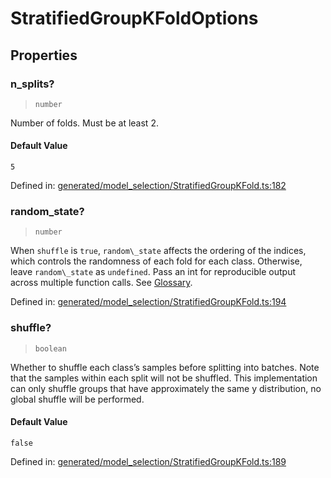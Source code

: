 # StratifiedGroupKFoldOptions

## Properties

### n\_splits?

> `number`

Number of folds. Must be at least 2.

#### Default Value

`5`

Defined in:  [generated/model\_selection/StratifiedGroupKFold.ts:182](https://github.com/transitive-bullshit/scikit-learn-ts/blob/92ab806/packages/sklearn/src/generated/model_selection/StratifiedGroupKFold.ts#L182)

### random\_state?

> `number`

When `shuffle` is `true`, `random\_state` affects the ordering of the indices, which controls the randomness of each fold for each class. Otherwise, leave `random\_state` as `undefined`. Pass an int for reproducible output across multiple function calls. See [Glossary](../../glossary.html#term-random_state).

Defined in:  [generated/model\_selection/StratifiedGroupKFold.ts:194](https://github.com/transitive-bullshit/scikit-learn-ts/blob/92ab806/packages/sklearn/src/generated/model_selection/StratifiedGroupKFold.ts#L194)

### shuffle?

> `boolean`

Whether to shuffle each class’s samples before splitting into batches. Note that the samples within each split will not be shuffled. This implementation can only shuffle groups that have approximately the same y distribution, no global shuffle will be performed.

#### Default Value

`false`

Defined in:  [generated/model\_selection/StratifiedGroupKFold.ts:189](https://github.com/transitive-bullshit/scikit-learn-ts/blob/92ab806/packages/sklearn/src/generated/model_selection/StratifiedGroupKFold.ts#L189)
